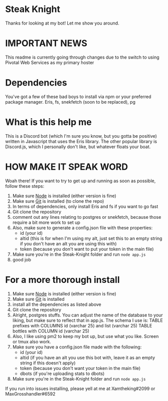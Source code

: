 # Steak Knight

Thanks for looking at my bot!
Let me show you around.

# IMPORTANT NEWS

This readme is currently going through changes due to the switch to using Pivotal Web Services as my primary hoster

# Dependencies

You've got a few of these bad boys to install via npm or your preferred package manager.
Eris, fs, snekfetch (soon to be replaced), pg

# What is this help me

This is a Discord bot (which I'm sure you know, but you gotta be positive) written in Javascript that uses the Eris library.
The other popular library is Discord.js, which I personally don't like, but whatever floats your boat.

# HOW MAKE IT SPEAK WORD

Woah there! If you want to try to get up and running as soon as possible, follow these steps:

1.  Make sure [Node](https://nodejs.org/en/) is installed (either version is fine)
2.  Make sure [Git](https://git-scm.com/book/en/v2/Getting-Started-Installing-Git) is installed (to clone the repo)
3.  In terms of dependencies, only install Eris and fs if you want to go fast
4.  Git clone the repository
5.  comment out any lines relating to postgres or snekfetch, because those require a bit more work to set up
6.  Also, make sure to generate a config.json file with these properties:
    - id (your id)
    - altid (this is for when I'm using my alt, just set this to an empty string if you don't have an alt you are using this with)
    - token (because you don't want to put your token in the main file)
7.  Make sure you're in the Steak-Knight folder and run `node app.js`
8.  good job

# For a more thorough install

1.  Make sure [Node](https://nodejs.org/en/) is installed (either version is fine)
2.  Make sure [Git](https://git-scm.com/book/en/v2/Getting-Started-Installing-Git) is installed
3.  install all the dependencies as listed above
4.  Git clone the repository
5.  Alright, postgres stuffs. You can adjust the name of the database to your liking, but make sure to reflect that in app.js. The schema I use is:
    TABLE prefixes with COLUMNS id (varchar 25) and list (varchar 25)
    TABLE bottles with COLUMN id (varchar 25)
6.  Also, I like using pm2 to keep my bot up, but use what you like. Screen or tmux also work.
7.  Make sure you have a config.json file made with the following:
    - id (your id)
    - altid (if you have an alt you use this bot with, leave it as an empty string if this doesn't apply)
    - token (because you don't want your token in the main file)
    - dbots (if you're uploading stats to dbots)
8.  Make sure you're in the Steak-Knight folder and run `node app.js`

If you run into issues installing, please yell at me at Xamtheking#2099 or MaxGrosshandler#6592
